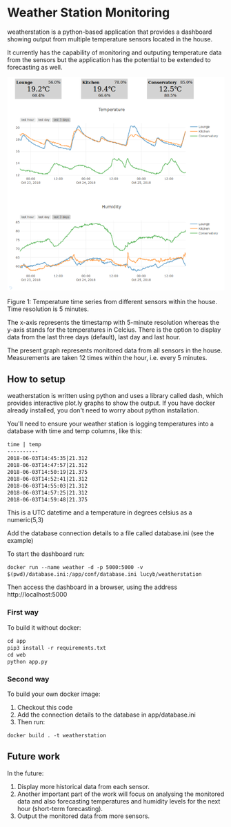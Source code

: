 # Weather Station Monitoring

weatherstation is a python-based application that provides a dashboard showing output from multiple temperature sensors located in the house. 

It currently has the capability of monitoring and outputing temperature data from the sensors but the application has the potential to be extended to forecasting as well.

![Dashboard screenshot](screenshot.png)

Figure 1: Temperature time series from different sensors within the house. Time resolution is 5 minutes.

The x-axis represents the timestamp with 5-minute resolution whereas the y-axis stands for the temperatures in Celcius. There is the option to display data from the last three days (default), last day and last hour.

The present graph represents monitored data from all sensors in the house. Measurements are taken 12 times within the hour, i.e. every 5 minutes.

## How to setup

weatherstation is written using python and uses a library called dash, which provides interactive plot.ly graphs to show the output. If you have docker already installed, you don't need to worry about python installation.

You'll need to ensure your weather station is logging temperatures into a database with time and temp columns, like this:

```
time | temp
----------
2018-06-03T14:45:35|21.312
2018-06-03T14:47:57|21.312
2018-06-03T14:50:19|21.375
2018-06-03T14:52:41|21.312
2018-06-03T14:55:03|21.312
2018-06-03T14:57:25|21.312
2018-06-03T14:59:48|21.375
```
This is a UTC datetime and a temperature in degrees celsius as a numeric(5,3)

Add the database connection details to a file called database.ini (see the example)

To start the dashboard run:

```
docker run --name weather -d -p 5000:5000 -v $(pwd)/database.ini:/app/conf/database.ini lucyb/weatherstation
```

Then access the dashboard in a browser, using the address http://localhost:5000

### First way

To build it without docker:
```
cd app
pip3 install -r requirements.txt
cd web
python app.py
```

### Second way

To build your own docker image:

1. Checkout this code 
2. Add the connection details to the database in app/database.ini
3. Then run:
```
docker build . -t weatherstation
```

## Future work
In the future:

1. Display more historical data from each sensor.
2. Another important part of the work will focus on analysing the monitored data and also forecasting temperatures and humidity levels for the next hour (short-term forecasting). 
3. Output the monitored data from more sensors.

